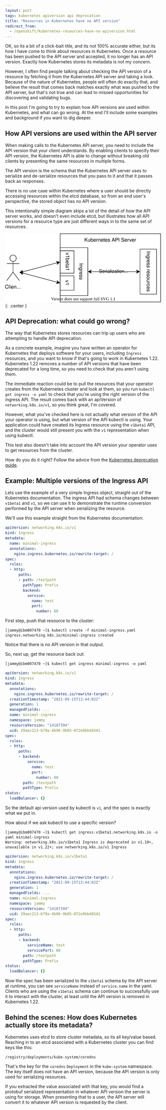 ```yaml
---
layout: post
tags: kubernetes apiversion api deprecation
title: "Resources in Kubernetes have no API version"
redirect_from:
  - /openshift/kubernetes-resources-have-no-apiversion.html
---
```


OK, so its a bit of a click-bait title, and its not 100% accurate either, but its how
I have come to think about resources in Kubernetes. Once a resource has been pushed to
the API server and accepted, it no longer has an API version. Exactly how Kubernetes
stores its metadata is not my concern.

However, I often find people talking about checking the API version of
a resource by fetching it from the Kubernetes API server and taking a look. Because of
the nature of Kubernetes, people will often do exactly that, and believe the result
that comes back matches exactly what was pushed to the API server, but that's not true
and can lead to missed opportunities for discovering and validating bugs.

In this post I'm going to try to explain how API versions are used within Kubernetes, and
what can go wrong. At the end I'll include some examples and background if you want to dig
deeper.

## How API versions are used within the API server

When making calls to the Kubernetes API server, you need to include the API version that
your client understands. By enabling clients to specify their API version, the Kubernetes
API is able to change without breaking old clients by presenting the same resources in
multiple forms.

The API version is the schema that the Kubernetes API server uses to serialize and de-serialize
resources that you pass to it and that it passes back as responses.

There is no use case within Kubernetes where a user should be directly accessing
resources within the etcd database, so from an end user's perspective, the stored object
has no API version.

This intentionally simple diagram skips a lot of the detail of how the API server works,
and doesn't even include etcd, but illustrates how all API versions for a resource type
are just different ways in to the same set of resources.

![The client connects to either of the API versions within the Ingress API, which itself is part of the API server.](/assets/kube-api-server-apiversions.svg){: .center }

## API Deprecation: what could go wrong?

The way that Kubernetes stores resources can trip up users who are attempting to handle
API deprecation.

As a concrete example, imagine you have written an operator for Kubernetes that deploys
software for your users, including `Ingress` resources, and you want to know if that's
going to work in Kubernetes 1.22. Kubernetes 1.22 removes a number of API versions that
have been deprecated for a long time, so you need to check that you aren't using them.

The immediate reaction could be to pull the resources that your operator creates from the
Kubernetes cluster and look at them, so you run `kubectl get ingress -o yaml` to check that
you're using the right version of the ingress API. The result comes back with an apiVersion
of `networking.k8s.io/v1`, so you think great, I'm covered.

However, what you've checked here is not actually what version of the API your operator is
using, but what version of the API kubectl is using. Your application could have created its
Ingress resource using the `v1beta1` API, and the cluster would still present you with the
`v1` representation when using kubectl.

This test also doesn't take into account the API version your operator uses to get resources
from the cluster.

How do you do it right? Follow the advice from the [Kubernetes deprecation guide](https://kubernetes.io/docs/reference/using-api/deprecation-guide/#what-to-do).

## Example: Multiple versions of the Ingress API

Lets use the example of a very simple Ingress object, straight out of the
Kubernetes documentation. The ingress API had schema changes between `v1beta1`
and `v1`, so we can use it to demonstrate the runtime conversion performed by
the API server when serializing the resource.

We'll use this example straight from the Kubernetes documentation:

```yaml
apiVersion: networking.k8s.io/v1
kind: Ingress
metadata:
  name: minimal-ingress
  annotations:
    nginx.ingress.kubernetes.io/rewrite-target: /
spec:
  rules:
  - http:
      paths:
      - path: /testpath
        pathType: Prefix
        backend:
          service:
            name: test
            port:
              number: 80
```

First step, push that resource to the cluster:

```
[jammy@ibm007470 ~]$ kubectl create -f minimal-ingress.yaml
ingress.networking.k8s.io/minimal-ingress created
```

Notice that there is no API version in that output.

So, next up, get the resource back out:

```
[jammy@ibm007470 ~]$ kubectl get ingress minimal-ingress -o yaml
```
```yaml
apiVersion: networking.k8s.io/v1
kind: Ingress
metadata:
  annotations:
    nginx.ingress.kubernetes.io/rewrite-target: /
  creationTimestamp: "2021-09-15T13:44:02Z"
  generation: 1
  managedFields: ...
  name: minimal-ingress
  namespace: jammy
  resourceVersion: "14187394"
  uid: 29aec213-b79a-4b96-9b05-072e9bb48541
spec:
  rules:
  - http:
      paths:
      - backend:
          service:
            name: test
            port:
              number: 80
        path: /testpath
        pathType: Prefix
status:
  loadBalancer: {}
```

So the default api version used by kubectl is `v1`, and the spec is exactly what we put in.

How about if we ask kubectl to use a specific version?

```
[jammy@ibm007470 ~]$ kubectl get ingress.v1beta1.networking.k8s.io -o yaml minimal-ingress
Warning: networking.k8s.io/v1beta1 Ingress is deprecated in v1.19+, unavailable in v1.22+; use networking.k8s.io/v1 Ingress
```
```yaml
apiVersion: networking.k8s.io/v1beta1
kind: Ingress
metadata:
  annotations:
    nginx.ingress.kubernetes.io/rewrite-target: /
  creationTimestamp: "2021-09-15T13:44:02Z"
  generation: 1
  managedFields: ...
  name: minimal-ingress
  namespace: jammy
  resourceVersion: "14187394"
  uid: 29aec213-b79a-4b96-9b05-072e9bb48541
spec:
  rules:
  - http:
      paths:
      - backend:
          serviceName: test
          servicePort: 80
        path: /testpath
        pathType: Prefix
status:
  loadBalancer: {}
```

Now the spec has been serialized to the `v1beta1` schema by the API server
at runtime, you can see `serviceName` instead of `service.name` in the yaml. Clients
who are using the `v1beta1` schema can continue to successfully use it to interact
with the cluster, at least until the API version is removed in Kubernetes 1.22.

## Behind the scenes: How does Kubernetes actually store its metadata?

Kubernetes uses etcd to store cluster metadata, so its all key/value based. Reaching
in to an etcd associated with a Kubernetes cluster you can find keys like this:

```
/registry/deployments/kube-system/coredns
```

That's the key for the `coredns` `Deployment` in the `kube-system` namespace. The key
itself does not have an API version, because the API version is only used for serializing
resources.

If you extracted the value associated with that key, you would find a protobuf serialized
representation in whatever API version the server is using for storage. When presenting
that to a user, the API server will convert it to whatever API version is requested by the
client.